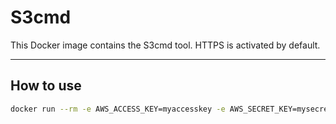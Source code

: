 # S3cmd

This Docker image contains the S3cmd tool. HTTPS is activated by default.

***

## How to use

```bash
docker run --rm -e AWS_ACCESS_KEY=myaccesskey -e AWS_SECRET_KEY=mysecretkey -v /my/path:/root/s3cmd tzoratto/s3cmd ls s3://[BUCKET] 
```
